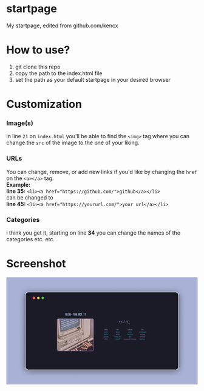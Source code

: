 # startpage
My startpage, edited from github.com/kencx

# How to use?

1. git clone this repo
2. copy the path to the index.html file
3. set the path as your default startpage in your desired browser

# Customization

### Image(s)
in line `21` on `index.html` you'll be able to find the `<img>` tag where you can change the `src` of the image to the one of your liking.

### URLs
You can change, remove, or add new links if you'd like by changing the `href` on the `<a></a>` tag.
<br> **Example:** <br>
**line 35:** ```<li><a href="https://github.com/">github</a></li>``` <br >can be changed to <br> **line 45:** ```<li><a href="https://yoururl.com/">your url</a></li>```

### Categories

i think you get it, starting on line **34** you can change the names of the categories etc. etc. 

# Screenshot
![image](https://raw.githubusercontent.com/codeyStein/startpage-tokyo/main/thumbnail.png)
